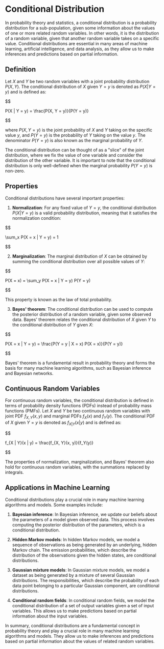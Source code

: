 # Conditional Distribution

In probability theory and statistics, a conditional distribution is a probability distribution for a sub-population, given some information about the values of one or more related random variables. In other words, it is the distribution of a random variable, given that another random variable takes on a specific value. Conditional distributions are essential in many areas of machine learning, artificial intelligence, and data analysis, as they allow us to make inferences and predictions based on partial information.

## Definition

Let $X$ and $Y$ be two random variables with a joint probability distribution $P(X, Y)$. The conditional distribution of $X$ given $Y = y$ is denoted as $P(X | Y = y)$ and is defined as:


$$

P(X | Y = y) = \frac{P(X, Y = y)}{P(Y = y)}

$$


where $P(X, Y = y)$ is the joint probability of $X$ and $Y$ taking on the specific value $y$, and $P(Y = y)$ is the probability of $Y$ taking on the value $y$. The denominator $P(Y = y)$ is also known as the marginal probability of $Y$.

The conditional distribution can be thought of as a "slice" of the joint distribution, where we fix the value of one variable and consider the distribution of the other variable. It is important to note that the conditional distribution is only well-defined when the marginal probability $P(Y = y)$ is non-zero.

## Properties

Conditional distributions have several important properties:

1. **Normalization**: For any fixed value of $Y = y$, the conditional distribution $P(X | Y = y)$ is a valid probability distribution, meaning that it satisfies the normalization condition:


$$

\sum_x P(X = x | Y = y) = 1

$$


2. **Marginalization**: The marginal distribution of $X$ can be obtained by summing the conditional distribution over all possible values of $Y$:


$$

P(X = x) = \sum_y P(X = x | Y = y) P(Y = y)

$$


This property is known as the law of total probability.

3. **Bayes' theorem**: The conditional distribution can be used to compute the posterior distribution of a random variable, given some observed data. Bayes' theorem relates the conditional distribution of $X$ given $Y$ to the conditional distribution of $Y$ given $X$:


$$

P(X = x | Y = y) = \frac{P(Y = y | X = x) P(X = x)}{P(Y = y)}

$$


Bayes' theorem is a fundamental result in probability theory and forms the basis for many machine learning algorithms, such as Bayesian inference and Bayesian networks.

## Continuous Random Variables

For continuous random variables, the conditional distribution is defined in terms of probability density functions (PDFs) instead of probability mass functions (PMFs). Let $X$ and $Y$ be two continuous random variables with joint PDF $f_{X, Y}(x, y)$ and marginal PDFs $f_X(x)$ and $f_Y(y)$. The conditional PDF of $X$ given $Y = y$ is denoted as $f_{X | Y}(x | y)$ and is defined as:


$$

f_{X | Y}(x | y) = \frac{f_{X, Y}(x, y)}{f_Y(y)}

$$


The properties of normalization, marginalization, and Bayes' theorem also hold for continuous random variables, with the summations replaced by integrals.

## Applications in Machine Learning

Conditional distributions play a crucial role in many machine learning algorithms and models. Some examples include:

1. **Bayesian inference**: In Bayesian inference, we update our beliefs about the parameters of a model given observed data. This process involves computing the posterior distribution of the parameters, which is a conditional distribution.

2. **Hidden Markov models**: In hidden Markov models, we model a sequence of observations as being generated by an underlying, hidden Markov chain. The emission probabilities, which describe the distribution of the observations given the hidden states, are conditional distributions.

3. **Gaussian mixture models**: In Gaussian mixture models, we model a dataset as being generated by a mixture of several Gaussian distributions. The responsibilities, which describe the probability of each data point belonging to a particular Gaussian component, are conditional distributions.

4. **Conditional random fields**: In conditional random fields, we model the conditional distribution of a set of output variables given a set of input variables. This allows us to make predictions based on partial information about the input variables.

In summary, conditional distributions are a fundamental concept in probability theory and play a crucial role in many machine learning algorithms and models. They allow us to make inferences and predictions based on partial information about the values of related random variables.
